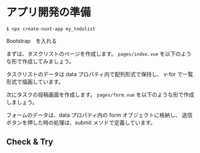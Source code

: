 # アプリ開発の準備

``` 
$ npx create-nuxt-app my_todolist
```


Bootstrap　を入れる


まずは、タスクリストのページを作成します。
`pages/index.vue` を以下のような形で作成してみましょう。

タスクリストのデータは data プロパティ内で配列形式で保持し、 v-for で一覧形式で描画しています。

次にタスクの投稿画面を作成します。
`pages/form.vue` を以下のような形で作成しましょう。

フォームのデータは、data プロパティ内の form オブジェクトに格納し、
送信ボタンを押した時の処理は、submit メソドで定義しています。

## Check & Try



